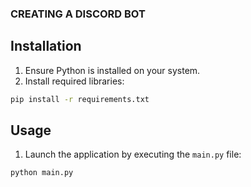 ### CREATING A DISCORD BOT 

## Installation

1. Ensure Python is installed on your system.
2. Install required libraries:

```bash
pip install -r requirements.txt
```

## Usage

1. Launch the application by executing the `main.py` file:

```bash
python main.py
```

